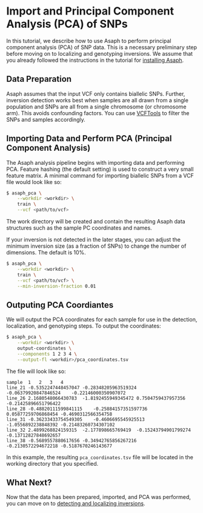 # Import and Principal Component Analysis (PCA) of SNPs

In this tutorial, we describe how to use Asaph to perform principal component analysis (PCA) of SNP data.  This is a necessary preliminary step before moving on to localizing and genotyping inversions.  We assume that you already followed the instructions in the tutorial for [installing Asaph](installing-asaph.md).

## Data Preparation
Asaph assumes that the input VCF only contains biallelic SNPs.  Further, inversion detection works best when samples are all drawn from a single population and SNPs are all from a single chromosome (or chromosome arm).  This avoids confounding factors.  You can use [VCFTools](https://vcftools.github.io/) to filter the SNPs and samples accordingly.

## Importing Data and Perform PCA (Principal Component Analysis)
The Asaph analysis pipeline begins with importing data and performing PCA.  Feature hashing (the default setting) is used to construct a very small feature matrix.  A minimal command for importing biallelic SNPs from a VCF file would look like so:

```bash
$ asaph_pca \
	--workdir <workdir> \
    train \
	--vcf <path/to/vcf>
```

The work directory will be created and contain the resulting Asaph data structures such as the sample PC coordinates and names.

If your inversion is not detected in the later stages, you can adjust the minimum inversion size (as a fraction of SNPs) to change the number of dimensions.  The default is 10%.

```bash
$ asaph_pca \
	--workdir <workdir> \
    train \
	--vcf <path/to/vcf> \
	--min-inversion-fraction 0.01
```

## Outputing PCA Coordiantes
We will output the PCA coordinates for each sample for use in the detection, localization, and genotyping steps.  To output the coordinates:

```bash
$ asaph_pca \
	--workdir <workdir> \
	output-coordinates \
	--components 1 2 3 4 \
	--output-fl <workdir>/pca_coordinates.tsv
```

The file will look like so:

```
sample 	1	2	3	4
line_21	-0.5352247448457047	-0.28348205963519324	-0.06379920847846524	-0.22146000350907072
line_26	2.1680548066430783	-1.8192455949345472	0.7504759437957356	-0.21425896651796422
line_28	-0.48820111599841115	-0.25884157351597736	0.05877259706868454	-0.4690312566354758
line_31	-0.36233433754549305	-0.4606695545925513	-1.0556892238848392	-0.21483260734307102
line_32	2.4899268824159315	-2.177898665769419	-0.15243794901799274	-0.13712827848692657
line_38	-0.5689557880617656	-0.34942765856267216	-0.2130572294672218	-0.5187670246143677
```

In this example, the resulting `pca_coordinates.tsv` file will be located in the working directory that you specified.

## What Next?
Now that the data has been prepared, imported, and PCA was performed, you can move on to [detecting and localizing inversions](localizing-inversions.md).
